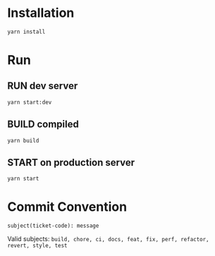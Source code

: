 # Installation
```bash
yarn install
```

# Run
## RUN dev server
```bash
yarn start:dev
```

## BUILD compiled
```bash
yarn build
```

## START on production server
```bash
yarn start
```

# Commit Convention
``subject(ticket-code): message``

Valid subjects:
``build, chore, ci, docs, feat, fix, perf, refactor, revert, style, test``
